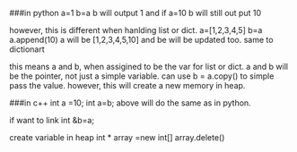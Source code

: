 ###in python
a=1
b=a
b will output 1
and if a=10
b will still out put 10

however, this is different when hanlding list or dict.
a=[1,2,3,4,5]
b=a
a.append(10)
a will be [1,2,3,4,5,10]
and be will be updated too.  same to dictionart

this means a and b, when assigined to be the var for list or dict.
a and b will be the pointer, not just a simple variable.
can use b = a.copy() to simple pass the value. however, this will create a new memory in heap.

###in c++
int a =10;
int a=b;
above will do the same as in python.

if want to link
int &b=a;

create variable in heap
int * array =new int[]
array.delete()

